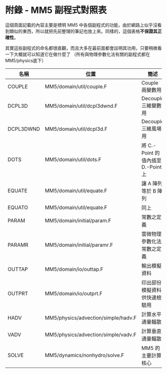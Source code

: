 # 附錄 - MM5 副程式對照表

這個頁面記載的內容主要是標明 MM5 中各個副程式的功能，由於網路上似乎沒看到類似的東西，所以就把先前整理的筆記也放上來。同樣的，這個表格**不保證其正確性**。

其實這些副程式的命名都很直觀，而且大多在最前面都會註明其功用，只要稍微看一下大概就可以知道它在做什麼了
（所有與物理參數化法有關的副程式都在MM5/physics底下）

|    名稱    |                 位置                |                簡述                |   從屬   |
|------------|-------------------------------------|------------------------------------|----------|
| COUPLE     | MM5/domain/util/couple.F            | Couple 兩變數用                    | rdinit.F |
| DCPL3D     | MM5/domain/util/dcpl3dwnd.F         | Decouple 三維變數用                | solve.F  |
| DCPL3DWND  | MM5/domain/util/dcpl3d.F            | Decouple 三維風場用                | solve.F  |
| DOTS       | MM5/domain/util/dots.F              | 將 C.-Point 的值內插至 D.-Point 上 |   不定   |
| EQUATE     | MM5/domain/util/equate.F            | 讓 A 陣列等於 B 陣列               |   不定   |
| EQUATO     | MM5/domain/util/equate.F            | 同上                               | outtap.F |
| PARAM      | MM5/domain/initial/param.F          | 常數之定義                         | mm5.F    |
| PARAMR     | MM5/domain/initial/paramr.F         | 雲微物理參數化法常數之定義         | param.F  |
| OUTTAP     | MM5/domain/io/outtap.F              | 輸出模擬資料                       |   不定   |
| OUTPRT     | MM5/domain/io/outprt.F              | 印出部份模擬資料供快速檢驗用       |   不定   |
| HADV       | MM5/physics/advection/simple/hadv.F | 計算水平通量輻散                   | solve.F  |
| VADV       | MM5/physics/advection/simple/vadv.F | 計算垂直通量輻散                   | solve.F  |
| SOLVE      | MM5/dynamics/nonhydro/solve.F       | MM5 的主要計算核心                 | mm5.F    |
